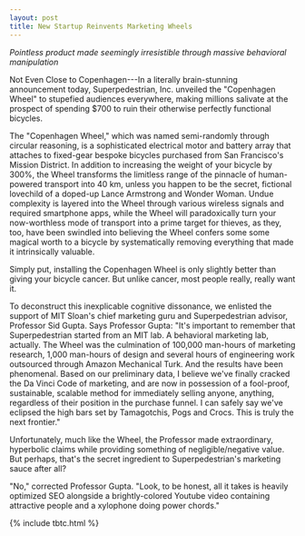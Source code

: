 ```yaml
---
layout: post
title: New Startup Reinvents Marketing Wheels
---
```


*Pointless product made seemingly irresistible through massive behavioral manipulation*

Not Even Close to Copenhagen---In a literally brain-stunning announcement today, Superpedestrian, Inc. unveiled the "Copenhagen Wheel" to stupefied audiences everywhere, making millions salivate at the prospect of spending $700 to ruin their otherwise perfectly functional bicycles.

The "Copenhagen Wheel," which was named semi-randomly through circular reasoning, is a sophisticated electrical motor and battery array that attaches to fixed-gear bespoke bicycles purchased from San Francisco's Mission District. In addition to increasing the weight of your bicycle by 300%, the Wheel transforms the limitless range of the pinnacle of human-powered transport into 40 km, unless you happen to be the secret, fictional lovechild of a doped-up Lance Armstrong and Wonder Woman. Undue complexity is layered into the Wheel through various wireless signals and required smartphone apps, while the Wheel will paradoxically turn your now-worthless mode of transport into a prime target for thieves, as they, too, have been swindled into believing the Wheel confers some some magical worth to a bicycle by systematically removing everything that made it intrinsically valuable.

Simply put, installing the Copenhagen Wheel is only slightly better than giving your bicycle cancer. But unlike cancer, most people really, really want it.

To deconstruct this inexplicable cognitive dissonance, we enlisted the support of MIT Sloan's chief marketing guru and Superpedestrian advisor, Professor Sid Gupta. Says Professor Gupta: "It's important to remember that Superpedestrian started from an MIT lab. A behavioral marketing lab, actually. The Wheel was the culmination of 100,000 man-hours of marketing research, 1,000 man-hours of design and several hours of engineering work outsourced through Amazon Mechanical Turk. And the results have been phenomenal. Based on our preliminary data, I believe we've finally cracked the Da Vinci Code of marketing, and are now in possession of a fool-proof, sustainable, scalable method for immediately selling anyone, anything, regardless of their position in the purchase funnel. I can safely say we've eclipsed the high bars set by Tamagotchis, Pogs and Crocs. This is truly the next frontier."

Unfortunately, much like the Wheel, the Professor made extraordinary, hyperbolic claims while providing something of negligible/negative value. But perhaps, that's the secret ingredient to Superpedestrian's marketing sauce after all?

"No," corrected Professor Gupta. "Look, to be honest, all it takes is heavily optimized SEO alongside a brightly-colored Youtube video containing attractive people and a xylophone doing power chords."

{% include tbtc.html %}
